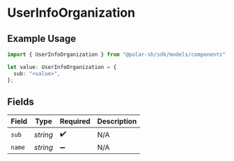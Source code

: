 # UserInfoOrganization

## Example Usage

```typescript
import { UserInfoOrganization } from "@polar-sh/sdk/models/components";

let value: UserInfoOrganization = {
  sub: "<value>",
};
```

## Fields

| Field              | Type               | Required           | Description        |
| ------------------ | ------------------ | ------------------ | ------------------ |
| `sub`              | *string*           | :heavy_check_mark: | N/A                |
| `name`             | *string*           | :heavy_minus_sign: | N/A                |